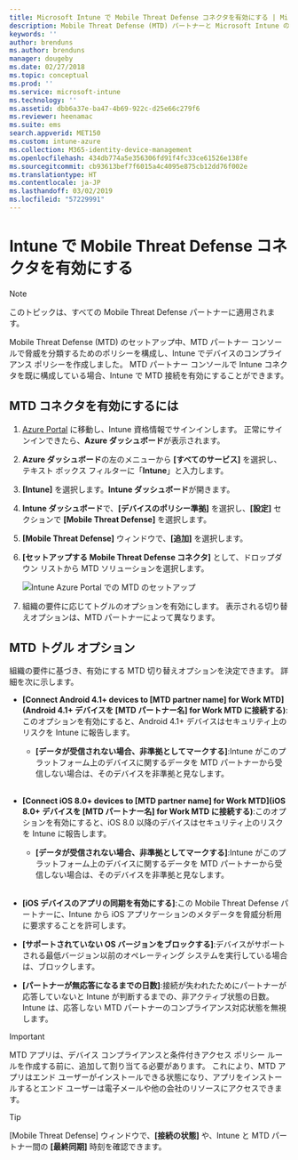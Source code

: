 ```yaml
---
title: Microsoft Intune で Mobile Threat Defense コネクタを有効にする | Microsoft Intune
description: Mobile Threat Defense (MTD) パートナーと Microsoft Intune の間のコネクタを有効にします。
keywords: ''
author: brenduns
ms.author: brenduns
manager: dougeby
ms.date: 02/27/2018
ms.topic: conceptual
ms.prod: ''
ms.service: microsoft-intune
ms.technology: ''
ms.assetid: dbb6a37e-ba47-4b69-922c-d25e66c279f6
ms.reviewer: heenamac
ms.suite: ems
search.appverid: MET150
ms.custom: intune-azure
ms.collection: M365-identity-device-management
ms.openlocfilehash: 434db774a5e356306fd91f4fc33ce61526e138fe
ms.sourcegitcommit: cb93613bef7f6015a4c4095e875cb12dd76f002e
ms.translationtype: HT
ms.contentlocale: ja-JP
ms.lasthandoff: 03/02/2019
ms.locfileid: "57229991"
---
```

# <a name="enable-the-mobile-threat-defense-connector-in-intune"></a>Intune で Mobile Threat Defense コネクタを有効にする

> [!NOTE] 
> このトピックは、すべての Mobile Threat Defense パートナーに適用されます。

Mobile Threat Defense (MTD) のセットアップ中、MTD パートナー コンソールで脅威を分類するためのポリシーを構成し、Intune でデバイスのコンプライアンス ポリシーを作成しました。 MTD パートナー コンソールで Intune コネクタを既に構成している場合、Intune で MTD 接続を有効にすることができます。

## <a name="to-enable-the-mtd-connector"></a>MTD コネクタを有効にするには

1. [Azure Portal](https://portal.azure.com) に移動し、Intune 資格情報でサインインします。 正常にサインインできたら、**Azure ダッシュボード**が表示されます。

2. **Azure ダッシュボード**の左のメニューから **[すべてのサービス]** を選択し、テキスト ボックス フィルターに「**Intune**」と入力します。

3. **[Intune]** を選択します。**Intune ダッシュボード**が開きます。

4. **Intune ダッシュボード**で、**[デバイスのポリシー準拠]** を選択し、**[設定]** セクションで **[Mobile Threat Defense]** を選択します。

5. **[Mobile Threat Defense]** ウィンドウで、**[追加]** を選択します。

6. **[セットアップする Mobile Threat Defense コネクタ]** として、ドロップダウン リストから MTD ソリューションを選択します。

    ![Intune Azure Portal での MTD のセットアップ](./media/enable-mtd-connector-1.png)

7. 組織の要件に応じてトグルのオプションを有効にします。 表示される切り替えオプションは、MTD パートナーによって異なります。

## <a name="mtd-toggle-options"></a>MTD トグル オプション

組織の要件に基づき、有効にする MTD 切り替えオプションを決定できます。 詳細を次に示します。

- **[Connect Android 4.1+ devices to [MTD partner name] for Work MTD]\(Android 4.1+ デバイスを [MTD パートナー名] for Work MTD に接続する\)**:このオプションを有効にすると、Android 4.1+ デバイスはセキュリティ上のリスクを Intune に報告します。
    - **[データが受信されない場合、非準拠としてマークする]**:Intune がこのプラットフォーム上のデバイスに関するデータを MTD パートナーから受信しない場合は、そのデバイスを非準拠と見なします。
<br></br>
- **[Connect iOS 8.0+ devices to [MTD partner name] for Work MTD]\(iOS 8.0+ デバイスを [MTD パートナー名] for Work MTD に接続する\)**:このオプションを有効にすると、iOS 8.0 以降のデバイスはセキュリティ上のリスクを Intune に報告します。
    - **[データが受信されない場合、非準拠としてマークする]**:Intune がこのプラットフォーム上のデバイスに関するデータを MTD パートナーから受信しない場合は、そのデバイスを非準拠と見なします。
<br></br>
- **[iOS デバイスのアプリの同期を有効にする]**:この Mobile Threat Defense パートナーに、Intune から iOS アプリケーションのメタデータを脅威分析用に要求することを許可します。

- **[サポートされていない OS バージョンをブロックする]**:デバイスがサポートされる最低バージョン以前のオペレーティング システムを実行している場合は、ブロックします。

- **[パートナーが無応答になるまでの日数]**:接続が失われたためにパートナーが応答していないと Intune が判断するまでの、非アクティブ状態の日数。 Intune は、応答しない MTD パートナーのコンプライアンス対応状態を無視します。

> [!IMPORTANT] 
> MTD アプリは、デバイス コンプライアンスと条件付きアクセス ポリシー ルールを作成する前に、追加して割り当てる必要があります。 これにより、MTD アプリはエンド ユーザーがインストールできる状態になり、アプリをインストールするとエンド ユーザーは電子メールや他の会社のリソースにアクセスできます。

> [!TIP]
> [Mobile Threat Defense] ウィンドウで、**[接続の状態]** や、Intune と MTD パートナー間の **[最終同期]** 時刻を確認できます。
